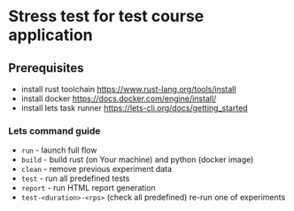 # Stress test for test course application

## Prerequisites

* install rust toolchain https://www.rust-lang.org/tools/install
* install docker https://docs.docker.com/engine/install/
* install lets task runner https://lets-cli.org/docs/getting_started

### Lets command guide

* `run` - launch full flow
* `build` - build rust (on Your machine) and python (docker image)
* `clean` - remove previous experiment data
* `test` - run all predefined tests
* `report` - run HTML report generation
* `test-<duration>-<rps>` (check all predefined) re-run one of experiments
